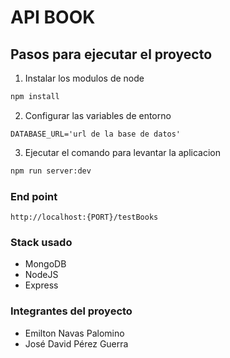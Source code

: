 # API BOOK
## Pasos para ejecutar el proyecto
1. Instalar los modulos de node
```bash
npm install
```

2. Configurar las variables de entorno 
```
DATABASE_URL='url de la base de datos'
```
3. Ejecutar el comando para levantar la aplicacion
```bash
npm run server:dev
```

### End point

```
http://localhost:{PORT}/testBooks
```

### Stack usado 
* MongoDB
* NodeJS
* Express

### Integrantes del proyecto
- Emilton Navas Palomino
- José David Pérez Guerra

